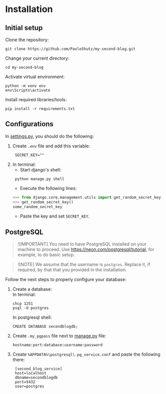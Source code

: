 # Installation
## Initial setup
Clone the repository:
```
git clone https://github.com/PavloShutz/my-second-blog.git
```
Change your current directory:
```
cd my-second-blog
```
Activate virtual environment:
```
python -m venv env
env\Scripts\activate
```
Install required libraries/tools:
```
pip install -r requirements.txt
```
## Configurations
In [settings.py](my_second_blog/settings.py), you should do the following:
1) Create `.env` file and add this variable:
   ```dotenv
    SECRET_KEY=""
    ```
2) In terminal:
   - Start django's shell:
   ```commandline
    python manage.py shell
    ```
   - Execute the following lines:
   ```python
   >>> from django.core.management.utils import get_random_secret_key
   >>> get_random_secret_key()
   some_random_secret_key
   ```
   - Paste the key and set `SECRET_KEY`.
## PostgreSQL
> ![IMPORTANT]
> You need to have PostgreSQL installed on your machine to proceed.
> Use https://neon.com/postgresql/tutorial, for example, to do basic setup.

> ![NOTE]
> We assume that the username is `postgres`. Replace it, if required, by that
> that you provided in the installation.

Follow the next steps to properly configure your database:
1) Create a database:\
    In terminal:
    ```commandline
    chcp 1251
    psql -U postgres
    ```
    In postgresql shell:
    ```postgresql
    CREATE DATABASE secondblogdb;
    ```
2) Create `.my_pgpass` file next to [manage.py](manage.py) file:
   ```
   hostname:port:database:username:password
   ```
3) Create `%APPDATA%\postgresql\.pg_service.conf` and paste the following there:
   ```
    [second_blog_service]
    host=localhost
    dbname=secondblogdb
    port=5432
    user=postgres
    ```
